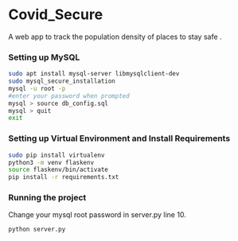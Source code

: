 # Covid_Secure

A web app to track the population density of places to stay safe .

### Setting up MySQL 
```bash
sudo apt install mysql-server libmysqlclient-dev
sudo mysql_secure_installation
mysql -u root -p
#enter your password when prompted
mysql > source db_config.sql 
mysql > quit
exit
```

### Setting up Virtual Environment and Install Requirements
```bash
sudo pip install virtualenv
python3 -m venv flaskenv
source flaskenv/bin/activate
pip install -r requirements.txt
```

### Running the project

Change your  mysql root password in server.py line 10.

```bash
python server.py
```
